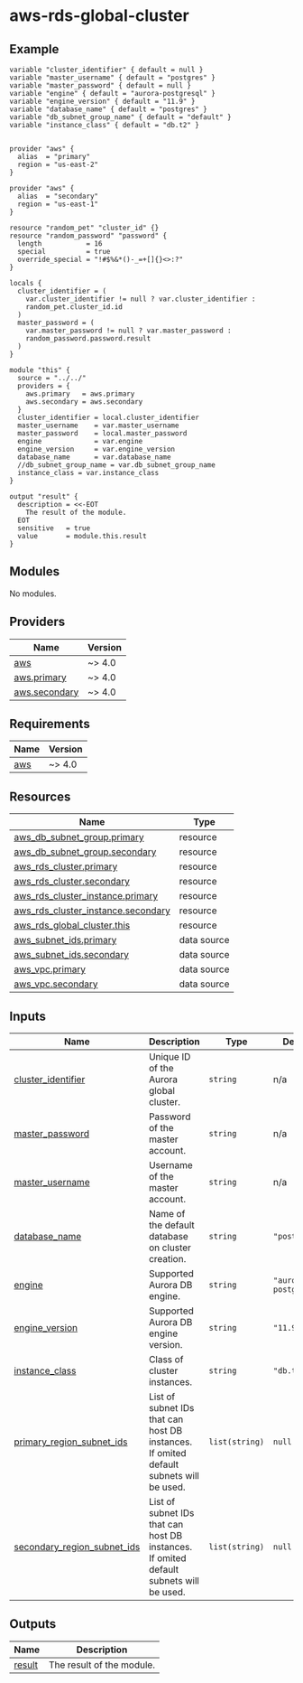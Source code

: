 # aws-rds-global-cluster

<!-- BEGINNING OF PRE-COMMIT-TERRAFORM DOCS HOOK -->
<!-- markdownlint-disable -->


## Example

```hcl
variable "cluster_identifier" { default = null }
variable "master_username" { default = "postgres" }
variable "master_password" { default = null }
variable "engine" { default = "aurora-postgresql" }
variable "engine_version" { default = "11.9" }
variable "database_name" { default = "postgres" }
variable "db_subnet_group_name" { default = "default" }
variable "instance_class" { default = "db.t2" }


provider "aws" {
  alias  = "primary"
  region = "us-east-2"
}

provider "aws" {
  alias  = "secondary"
  region = "us-east-1"
}

resource "random_pet" "cluster_id" {}
resource "random_password" "password" {
  length           = 16
  special          = true
  override_special = "!#$%&*()-_=+[]{}<>:?"
}

locals {
  cluster_identifier = (
    var.cluster_identifier != null ? var.cluster_identifier :
    random_pet.cluster_id.id
  )
  master_password = (
    var.master_password != null ? var.master_password :
    random_password.password.result
  )
}

module "this" {
  source = "../../"
  providers = {
    aws.primary   = aws.primary
    aws.secondary = aws.secondary
  }
  cluster_identifier = local.cluster_identifier
  master_username    = var.master_username
  master_password    = local.master_password
  engine             = var.engine
  engine_version     = var.engine_version
  database_name      = var.database_name
  //db_subnet_group_name = var.db_subnet_group_name
  instance_class = var.instance_class
}

output "result" {
  description = <<-EOT
    The result of the module.
  EOT
  sensitive   = true
  value       = module.this.result
}
```

## Modules

No modules.

## Providers

| Name | Version |
|------|---------|
| <a name="provider_aws"></a> [aws](#provider\_aws) | ~> 4.0 |
| <a name="provider_aws.primary"></a> [aws.primary](#provider\_aws.primary) | ~> 4.0 |
| <a name="provider_aws.secondary"></a> [aws.secondary](#provider\_aws.secondary) | ~> 4.0 |

## Requirements

| Name | Version |
|------|---------|
| <a name="requirement_aws"></a> [aws](#requirement\_aws) | ~> 4.0 |

## Resources

| Name | Type |
|------|------|
| [aws_db_subnet_group.primary](https://registry.terraform.io/providers/hashicorp/aws/latest/docs/resources/db_subnet_group) | resource |
| [aws_db_subnet_group.secondary](https://registry.terraform.io/providers/hashicorp/aws/latest/docs/resources/db_subnet_group) | resource |
| [aws_rds_cluster.primary](https://registry.terraform.io/providers/hashicorp/aws/latest/docs/resources/rds_cluster) | resource |
| [aws_rds_cluster.secondary](https://registry.terraform.io/providers/hashicorp/aws/latest/docs/resources/rds_cluster) | resource |
| [aws_rds_cluster_instance.primary](https://registry.terraform.io/providers/hashicorp/aws/latest/docs/resources/rds_cluster_instance) | resource |
| [aws_rds_cluster_instance.secondary](https://registry.terraform.io/providers/hashicorp/aws/latest/docs/resources/rds_cluster_instance) | resource |
| [aws_rds_global_cluster.this](https://registry.terraform.io/providers/hashicorp/aws/latest/docs/resources/rds_global_cluster) | resource |
| [aws_subnet_ids.primary](https://registry.terraform.io/providers/hashicorp/aws/latest/docs/data-sources/subnet_ids) | data source |
| [aws_subnet_ids.secondary](https://registry.terraform.io/providers/hashicorp/aws/latest/docs/data-sources/subnet_ids) | data source |
| [aws_vpc.primary](https://registry.terraform.io/providers/hashicorp/aws/latest/docs/data-sources/vpc) | data source |
| [aws_vpc.secondary](https://registry.terraform.io/providers/hashicorp/aws/latest/docs/data-sources/vpc) | data source |

## Inputs

| Name | Description | Type | Default | Required |
|------|-------------|------|---------|:--------:|
| <a name="input_cluster_identifier"></a> [cluster\_identifier](#input\_cluster\_identifier) | Unique ID of the Aurora global cluster. | `string` | n/a | yes |
| <a name="input_master_password"></a> [master\_password](#input\_master\_password) | Password of the master account. | `string` | n/a | yes |
| <a name="input_master_username"></a> [master\_username](#input\_master\_username) | Username of the master account. | `string` | n/a | yes |
| <a name="input_database_name"></a> [database\_name](#input\_database\_name) | Name of the default database on cluster creation. | `string` | `"postgres"` | no |
| <a name="input_engine"></a> [engine](#input\_engine) | Supported Aurora DB engine. | `string` | `"aurora-postgresql"` | no |
| <a name="input_engine_version"></a> [engine\_version](#input\_engine\_version) | Supported Aurora DB engine version. | `string` | `"11.9"` | no |
| <a name="input_instance_class"></a> [instance\_class](#input\_instance\_class) | Class of cluster instances. | `string` | `"db.t2"` | no |
| <a name="input_primary_region_subnet_ids"></a> [primary\_region\_subnet\_ids](#input\_primary\_region\_subnet\_ids) | List of subnet IDs that can host DB instances.<br>If omited default subnets will be used. | `list(string)` | `null` | no |
| <a name="input_secondary_region_subnet_ids"></a> [secondary\_region\_subnet\_ids](#input\_secondary\_region\_subnet\_ids) | List of subnet IDs that can host DB instances.<br>If omited default subnets will be used. | `list(string)` | `null` | no |

## Outputs

| Name | Description |
|------|-------------|
| <a name="output_result"></a> [result](#output\_result) | The result of the module. |


<!-- END OF PRE-COMMIT-TERRAFORM DOCS HOOK -->
